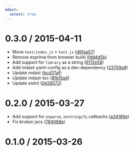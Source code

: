 ```yaml
---
mdast:
  setext: true
---
```


0.3.0 / 2015-04-11
==================

*   Move `test/index.js` > `test.js` ([d6faa57](https://github.com/wooorm/mdast-yaml/commit/d6faa57))
*   Remove esprima from browser build ([fdd4d5b](https://github.com/wooorm/mdast-yaml/commit/fdd4d5b))
*   Add support for `library` as a string ([6112e58](https://github.com/wooorm/mdast-yaml/commit/6112e58))
*   Add mdast-yaml-config as a dev-dependency ([23709a9](https://github.com/wooorm/mdast-yaml/commit/23709a9))
*   Update mdast ([bcd37af](https://github.com/wooorm/mdast-yaml/commit/bcd37af))
*   Update mdast-toc ([8fbf5a4](https://github.com/wooorm/mdast-yaml/commit/8fbf5a4))
*   Update eslint ([0d38572](https://github.com/wooorm/mdast-yaml/commit/0d38572))

0.2.0 / 2015-03-27
==================

*   Add support for `onparse`, `onstringify` callbacks ([a34166e](https://github.com/wooorm/mdast/commit/a34166e))
*   Fix broken jscs ([784088e](https://github.com/wooorm/mdast/commit/784088e))

0.1.0 / 2015-03-26
==================

